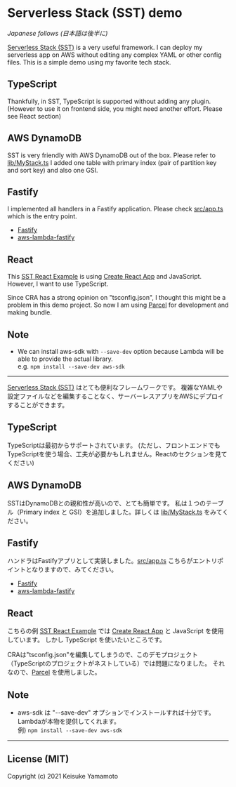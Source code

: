# Serverless Stack (SST) demo

_Japanese follows (日本語は後半に)_

[Serverless Stack (SST)](https://docs.serverless-stack.com/) is a very useful framework.
I can deploy my serverless app on AWS without editing any complex YAML or other config files.
This is a simple demo using my favorite tech stack.

## TypeScript

Thankfully, in SST, TypeScript is supported without adding any plugin.
(However to use it on frontend side, you might need another effort. Please see React section)


## AWS DynamoDB

SST is very friendly with AWS DynamoDB out of the box. Please refer to [lib/MyStack.ts](lib/MyStack.ts)
I added one table with primary index (pair of partition key and sort key) and also one GSI.


## Fastify

I implemented all handlers in a Fastify application.
Please check [src/app.ts](src/app.ts) which is the entry point.

- [Fastify](https://www.fastify.io/)
- [aws-lambda-fastify](https://github.com/fastify/aws-lambda-fastify)


## React

This [SST React Example](https://serverless-stack.com/examples/how-to-create-a-reactjs-app-with-serverless.html)
is using [Create React App](https://github.com/facebook/create-react-app) and JavaScript.
However, I want to use TypeScript.

Since CRA has a strong opinion on "tsconfig.json", I thought this might be a problem in this demo project.
So now I am using [Parcel](https://parceljs.org/) for development and making bundle.


## Note

- We can install aws-sdk with `--save-dev` option because Lambda will be able to provide the actual library.  
  e.g. `npm install --save-dev aws-sdk`



----------


[Serverless Stack (SST)](https://docs.serverless-stack.com/) はとても便利なフレームワークです。
複雑なYAMLや設定ファイルなどを編集することなく、サーバーレスアプリをAWSにデプロイすることができます。

## TypeScript

TypeScriptは最初からサポートされています。
(ただし、フロントエンドでもTypeScriptを使う場合、工夫が必要かもしれません。Reactのセクションを見てください)

## AWS DynamoDB

SSTはDynamoDBとの親和性が高いので、とても簡単です。
私は１つのテーブル（Primary index と GSI）を追加しました。詳しくは [lib/MyStack.ts](lib/MyStack.ts) をみてください。

## Fastify

ハンドラはFastifyアプリとして実装しました。[src/app.ts](src/app.ts) こちらがエントリポイントとなりますので、みてください。

- [Fastify](https://www.fastify.io/)
- [aws-lambda-fastify](https://github.com/fastify/aws-lambda-fastify)


## React

こちらの例 [SST React Example](https://serverless-stack.com/examples/how-to-create-a-reactjs-app-with-serverless.html)
では [Create React App](https://github.com/facebook/create-react-app) と JavaScript を使用しています。
しかし TypeScript を使いたいところです。

CRAは"tsconfig.json"を編集してしまうので、このデモプロジェクト（TypeScriptのプロジェクトがネストしている）では問題になりました。
それなので、[Parcel](https://parceljs.org/) を使用しました。


## Note

- aws-sdk は "--save-dev" オプションでインストールすれば十分です。Lambdaが本物を提供してくれます。  
  例) `npm install --save-dev aws-sdk`



----------



## License (MIT)

Copyright (c) 2021 Keisuke Yamamoto
